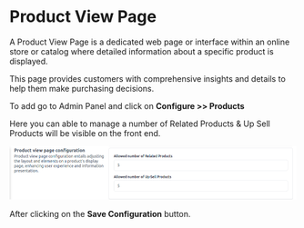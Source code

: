 # Product View Page

A Product View Page is a dedicated web page or interface within an online store or catalog where detailed information about a specific product is displayed.

This page provides customers with comprehensive insights and details to help them make purchasing decisions.

To add go to Admin Panel and click on **Configure >> Products**

Here you can able to manage a number of Related Products & Up Sell Products will be visible on the front end.

![Page Configuration](../../assets/2.3.0/images/configure/pageConfiguration.png)

After clicking on the **Save Configuration** button.
